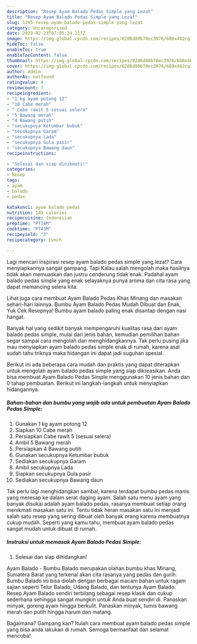 ```yaml
---
description: "Resep Ayam Balado Pedas Simple yang Lezat"
title: "Resep Ayam Balado Pedas Simple yang Lezat"
slug: 1295-resep-ayam-balado-pedas-simple-yang-lezat
category: Uncategorized
date: 2023-02-23T07:05:24.117Z
image: https://img-global.cpcdn.com/recipes/02d6d80b70ec3976/680x482cq70/ayam-balado-pedas-simple-foto-resep-utama.jpg
hideToc: false
enableToc: true
enableTocContent: false
thumbnail: https://img-global.cpcdn.com/recipes/02d6d80b70ec3976/680x482cq70/ayam-balado-pedas-simple-foto-resep-utama.jpg
cover: https://img-global.cpcdn.com/recipes/02d6d80b70ec3976/680x482cq70/ayam-balado-pedas-simple-foto-resep-utama.jpg
author: Admin
authorAv: notfound
ratingvalue: 4
reviewcount: 7
recipeingredient:
- "1 kg ayam potong 12"
- "10 Cabe merah"
- " Cabe rawit 5 sesuai selera"
- "5 Bawang merah"
- "4 Bawang putih"
- "secukupnya Ketumbar bubuk"
- "secukupnya Garam"
- "secukupnya Lada"
- "secukupnya Gula pasir"
- "secukupnya Bawang daun"
recipeinstructions:

- "Selesai dan siap dinikmati!"
categories:
- Resep
tags:
- ayam
- balado
- pedas

katakunci: ayam balado pedas 
nutrition: 149 calories
recipecuisine: Indonesian
preptime: "PT14M"
cooktime: "PT43M"
recipeyield: "3"
recipecategory: Lunch

---
```



Lagi mencari inspirasi resep ayam balado pedas simple yang lezat? Cara menyiapkannya sangat gampang. Tapi Kalau salah mengolah maka hasilnya tidak akan memuaskan dan justru cenderung tidak enak. Padahal ayam balado pedas simple yang enak selayaknya punya aroma dan cita rasa yang dapat memancing selera kita.


Lihat juga cara membuat Ayam Balado Pedas Khas Minang dan masakan sehari-hari lainnya. Bumbu Ayam Balado Pedas Mudah Dibuat dan Enak, Yuk Cek Resepnya! Bumbu ayam balado paling enak disantap dengan nasi hangat.

Banyak hal yang sedikit banyak mempengaruhi kualitas rasa dari ayam balado pedas simple, mulai dari jenis bahan, kemudian pemilihan bahan segar sampai cara mengolah dan menghidangkannya. Tak perlu pusing jika mau menyiapkan ayam balado pedas simple enak di rumah, karena asal sudah tahu triknya maka hidangan ini dapat jadi suguhan spesial.


Berikut ini ada beberapa cara mudah dan praktis yang dapat diterapkan untuk mengolah ayam balado pedas simple yang siap dikreasikan. Anda bisa membuat Ayam Balado Pedas Simple menggunakan 10 jenis bahan dan 0 tahap pembuatan. Berikut ini langkah-langkah untuk menyiapkan hidangannya.

<!--inarticleads1-->

##### Bahan-bahan dan bumbu yang wajib ada untuk pembuatan Ayam Balado Pedas Simple:

1. Gunakan 1 kg ayam potong 12
1. Siapkan 10 Cabe merah
1. Persiapkan  Cabe rawit 5 (sesuai selera)
1. Ambil 5 Bawang merah
1. Persiapkan 4 Bawang putih
1. Gunakan secukupnya Ketumbar bubuk
1. Sediakan secukupnya Garam
1. Ambil secukupnya Lada
1. Siapkan secukupnya Gula pasir
1. Sediakan secukupnya Bawang daun


Tak perlu lagi menghidangkan sambal, karena terdapat bumbu pedas manis yang meresap ke dalam serat daging ayam. Salah satu menu ayam yang banyak disukai adalah ayam balado pedas, rasanya membuat setiap orang menikmati masakan satu ini. Tentu tidak heran masakan satu ini menjadi salah satu resep yang sering dibuat oleh banyak orang karena membuatnya cukup mudah. Seperti yang kamu tahu, membuat ayam balado pedas sangat mudah untuk dibuat di rumah. 

<!--inarticleads2-->

##### Instruksi untuk memasak Ayam Balado Pedas Simple:


1. Selesai dan siap dihidangkan!

Ayam Balado - Bumbu Balado merupakan olahan bumbu khas Minang, Sumatera Barat yang terkenal akan cita rasanya yang pedas dan gurih. Bumbu Balado ini bisa diolah dengan berbagai macam bahan untuk ragam sajian seperti Telur Balado, Udang Balado, dan tentunya Ayam Balado. Resep Ayam Balado sendiri terbilang sebagai resep klasik dan cukup sederhana sehingga sangat mungkin untuk Anda buat sendiri di. Panaskan minyak, goreng ayam hingga berkulit. Panaskan minyak, tumis bawang merah dan putih hingga harum dan matang. 

Bagaimana? Gampang kan? Itulah cara membuat ayam balado pedas simple yang bisa anda lakukan di rumah. Semoga bermanfaat dan selamat mencoba!
